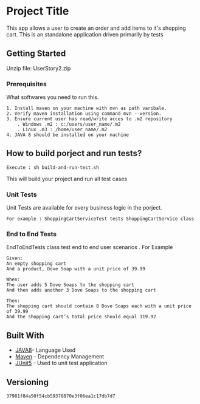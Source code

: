 # Project Title

This app allows a user to create an order and add items to it's shopping cart. This is an standalone application driven primarily by tests
## Getting Started

Unzip file: UserStory2.zip

### Prerequisites

What softwares you need to run this.

```
1. Install maven on your machine with mvn as path varibale. 
2. Verify maven installation using command mvn --version. 
3. Ensure current user has read/write acces to .m2 repository 
    . Windows .m2 : c:/users/user_name/.m2 
    . Linux .m3 : /home/user_name/.m2
4. JAVA 8 should be installed on your machine
```
## How to build porject and run tests?

```
Execute : sh build-and-run-test.sh 
```
This will build your project and run all test cases
### Unit Tests 

  Unit Tests are available for every business logic in the porject. 

```
For example : ShoppingCartServiceTest tests ShoppingCartService class
```
### End to End Tests
 EndToEndTests class test end to end user scenarios . For Example

```
Given:
An empty shopping cart
And a product, Dove Soap with a unit price of 39.99

When:
The user adds 5 Dove Soaps to the shopping cart
And then adds another 3 Dove Soaps to the shopping cart

Then:
The shopping cart should contain 8 Dove Soaps each with a unit price of 39.99
And the shopping cart’s total price should equal 319.92
```

## Built With

* [JAVA8](https://www.oracle.com/technetwork/java/javase/overview/java8-2100321.html)- Language Used
* [Maven](https://maven.apache.org/) - Dependency Management
* [JUnit5](https://junit.org/junit5/docs/current/user-guide/) - Used to unit test application


## Versioning
```
37981f84a50f54cb59378870e3f06ea1c17db7d7 
```
